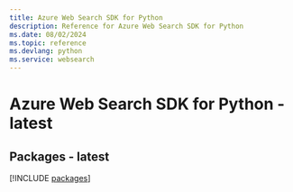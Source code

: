 ```yaml
---
title: Azure Web Search SDK for Python
description: Reference for Azure Web Search SDK for Python
ms.date: 08/02/2024
ms.topic: reference
ms.devlang: python
ms.service: websearch
---
```

# Azure Web Search SDK for Python - latest
## Packages - latest
[!INCLUDE [packages](web-search-index.md)]